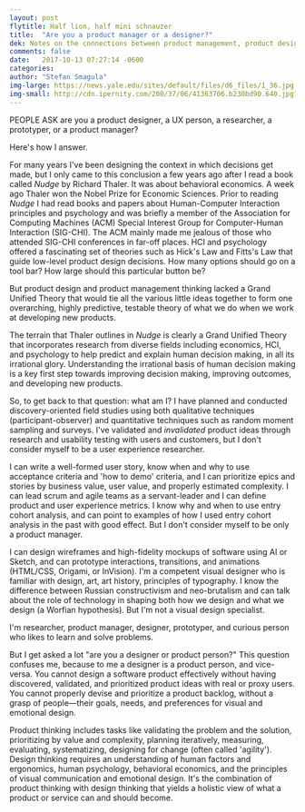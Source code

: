 ```yaml
---
layout: post
flytitle: Half lion, half mini schnauzer
title:  "Are you a product manager or a designer?"
dek: Notes on the connections between product management, product design, research, prototyping, engineering, and how these connections hold the key to innovation
comments: false
date:   2017-10-13 07:27:14 -0600
categories: 
author: "Stefan Smagula"
img-large: https://news.yale.edu/sites/default/files/d6_files/1_36.jpg
img-small: http://cdn.ipernity.com/200/37/06/41363706.b230bd90.640.jpg?r2
---
```

PEOPLE ASK are you a product designer, a UX person, a researcher, a prototyper, or a product manager? 

Here's how I answer.

For many years I've been designing the context in which decisions get made, but I only came to this conclusion a few years ago after I read a book called <cite>Nudge</cite> by Richard Thaler. It was about behavioral economics. A week ago Thaler won the Nobel Prize for Economic Sciences. Prior to reading <cite>Nudge</cite> I had read books and papers about Human-Computer Interaction principles and psychology and was briefly a member of the Association for Computing Machines (ACM) Special Interest Group for Computer-Human Interaction (SIG-CHI). The ACM mainly made me jealous of those who attended SIG-CHI conferences in far-off places. HCI and psychology offered a fascinating set of theories such as Hick's Law and Fitts's Law that guide low-level product design decisions. How many options should go on a tool bar? How large should this particular button be? 

But product design and product management thinking lacked a Grand Unified Theory that would tie all the various little ideas together to form one overarching, highly predictive, testable theory of what we do when we work at developing new products. 

The terrain that Thaler outlines in <cite>Nudge</cite> is clearly a Grand Unified Theory that incorporates research from diverse fields including economics, HCI, and psychology to help predict and explain human decision making, in all its irrational glory. Understanding the irrational basis of human decision making is a key first step towards improving decision making, improving outcomes, and developing new products.

So, to get back to that question: what am I? I have planned and conducted discovery-oriented field studies using both qualitative techniques (participant-observer) and quantitative techniques such as random moment sampling and surveys. I've validated and <em> invalidated</em> product ideas through research and usability testing with users and customers, but I don't consider myself to be a user experience researcher.

I can write a well-formed user story, know when and why to use acceptance criteria and 'how to demo' criteria, and I can prioritize epics and stories by business value, user value, and properly estimated complexity. I can lead scrum and agile teams as a servant-leader and I can define product and user experience metrics. I know why and when to use entry cohort analysis, and can point to examples of how I used entry cohort analysis in the past with good effect. But I don't consider myself to be only a product manager.

I can design wireframes and  high-fidelity mockups of software using AI or Sketch, and can prototype interactions, transitions, and animations (HTML/CSS, Origami, or InVision). I'm a competent visual designer who is familiar with design, art, art history, principles of typography. I know the difference between Russian constructivism and neo-brutalism and can talk about the role of technology in shaping both how we design and what we design (a Worfian hypothesis). But I'm not a visual design specialist.
 
I'm researcher, product manager, designer, prototyper, and curious person who likes to learn and solve problems.

But I get asked a lot "are you a designer or product person?" This question confuses me, because to me a designer is a product person, and vice-versa. You cannot design a software product effectively without having discovered, validated, and prioritized product ideas with real or proxy users. You cannot properly devise and prioritize a product backlog, without a grasp of people—their goals, needs, and preferences for visual and emotional design.

Product thinking includes tasks like validating the problem and the solution, prioritizing by value and complexity, planning iteratively, measuring, evaluating, systematizing, designing for change (often called 'agility'). Design thinking requires an understanding of human factors and ergonomics, human psychology, behavioral economics, and the principles of visual communication and emotional design. It's the combination of product thinking with design thinking that yields a holistic view of what a product or service can and should become. 